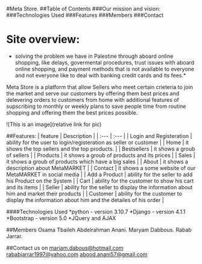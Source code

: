 #Meta Store.
##Table of Contents
###Our mission and vision:
###Technologies Used
###Features
###Members
###Contact

# Site overview:

- solving the problem we have in Palestine through aboard online shopping, like delays, govermental procedures, trust issues with aboard online shopping, and payment methods that is not available to everyone and not everyone like to deal with banking credit cards and its fees.\*

Meta Store is a platform that allow Sellers who meet certain crieteria to join the market and serve our customers by offering them
best prices and delevering orders to customers from home with additional features of supscribing to monthly or weekly plans to save people
time from routine shopping and offering them the best prices possible.


![This is an image](relative link for pic)

##Features:
| feature | Description |
| :--- | :--- |
| Login and Registeration | ability for the user to login/registeration as seller or customer |
| Home | it shows the top sellers and the top products. |
| Bestsellers | it shows a groub of sellers |
| Products | it shows a groub of products and its prices |
| Sales | it shows a groub of products which have a big sales |
| About | it shows a description about MetaMARKET |
| Contact | it shows a some website of our MetaMARKET in social media |
| Add a Product | ability for the seller to add his Product on the System |
| Cart | ability for the customer to show his cart and its items |
| Seller | ability for the seller to display the information about him and market their products |
| Customer | ability for the customer to display the information about him and the detailes of his order |

####Technologies Used
*python - version 3.10.7
*Django - version 4.1.1
*Bootstrap - version 5.0
*JQuery and AJAX


##Members
Osama Tbaileh
Abdelrahman Anani.
Maryam Dabbous.
Rabab Jarrar.

##Contact us on
mariam.dabous@hotmail.com
rababjarrar1997@yahoo.com
abood.anani57@gmail.com
